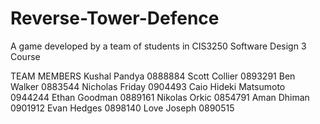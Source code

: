 # Reverse-Tower-Defence
A game developed by a team of students in CIS3250 Software Design 3 Course

TEAM MEMBERS
Kushal Pandya           0888884
Scott Collier           0893291
Ben Walker              0883544
Nicholas Friday         0904493
Caio Hideki Matsumoto   0944244
Ethan Goodman           0889161
Nikolas Orkic           0854791
Aman Dhiman             0901912
Evan Hedges             0898140
Love Joseph             0890515

